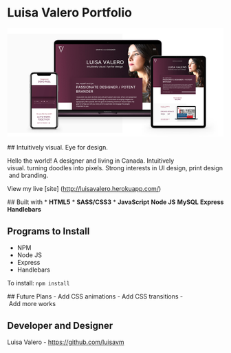 # Luisa Valero Portfolio 

![Luisa Valero Logo](/public/images/luisa_valero.jpg)


## Intuitively visual. Eye for design.

Hello the world! A designer and living in Canada. Intuitively visual. turning doodles into pixels. Strong interests in UI design, print design and branding. 

View my live [site] (http://luisavalero.herokuapp.com/)


## Built with
* **HTML5**
* **SASS/CSS3**
* **JavaScript**
**Node JS**
**MySQL**
**Express**
**Handlebars**


## Programs to Install 
* NPM
* Node JS
* Express
* Handlebars

To install: `npm install`

## Future Plans
- Add CSS animations
- Add CSS transitions
- Add more works 

## Developer and Designer
Luisa Valero - https://github.com/luisavm